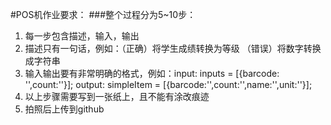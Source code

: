 #POS机作业要求：
###整个过程分为5~10步：
1. 每一步包含描述，输入，输出
2. 描述只有一句话，例如：（正确）将学生成绩转换为等级    （错误）将数字转换成字符串
3. 输入输出要有非常明确的格式，例如：input: inputs = [{barcode: '',count:''}];   output: simpleItem = [{barcode:'',count:'',name:'',unit:''}];
4. 以上步骤需要写到一张纸上，且不能有涂改痕迹
5. 拍照后上传到github